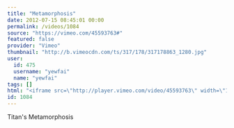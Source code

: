 ```yaml
---
title: "Metamorphosis"
date: 2012-07-15 08:45:01 00:00
permalink: /videos/1084
source: "https://vimeo.com/45593763#"
featured: false
provider: "Vimeo"
thumbnail: "http://b.vimeocdn.com/ts/317/178/317178863_1280.jpg"
user:
  id: 475
  username: "yewfai"
  name: "yewfai"
tags: []
html: "<iframe src=\"http://player.vimeo.com/video/45593763\" width=\"1280\" height=\"720\" frameborder=\"0\" webkitAllowFullScreen mozallowfullscreen allowFullScreen></iframe>"
id: 1084
---
```


Titan's Metamorphosis